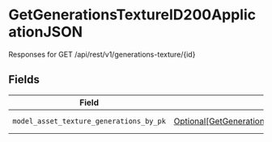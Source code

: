 # GetGenerationsTextureID200ApplicationJSON

Responses for GET /api/rest/v1/generations-texture/{id}


## Fields

| Field                                                                                                                                                                               | Type                                                                                                                                                                                | Required                                                                                                                                                                            | Description                                                                                                                                                                         |
| ----------------------------------------------------------------------------------------------------------------------------------------------------------------------------------- | ----------------------------------------------------------------------------------------------------------------------------------------------------------------------------------- | ----------------------------------------------------------------------------------------------------------------------------------------------------------------------------------- | ----------------------------------------------------------------------------------------------------------------------------------------------------------------------------------- |
| `model_asset_texture_generations_by_pk`                                                                                                                                             | [Optional[GetGenerationsTextureID200ApplicationJSONModelAssetTextureGenerations]](../../models/operations/getgenerationstextureid200applicationjsonmodelassettexturegenerations.md) | :heavy_minus_sign:                                                                                                                                                                  | columns and relationships of "model_asset_texture_generations"                                                                                                                      |